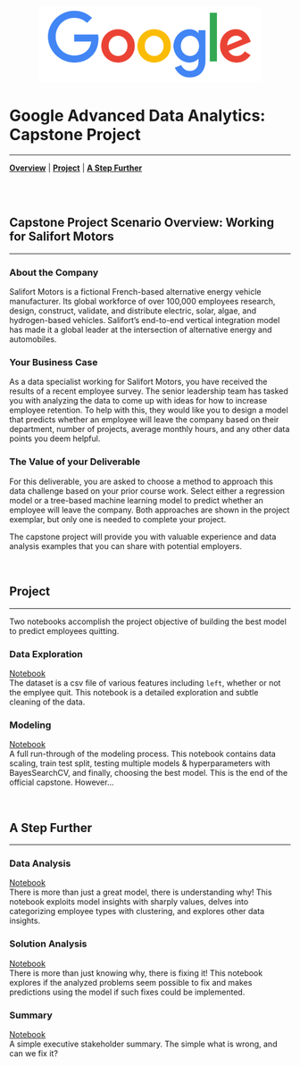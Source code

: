 <div align="center">
<img src="./images/google-logo-transparent.png" width=400px><img>
</div>

# Google Advanced Data Analytics: Capstone Project
***
    
[**Overview**](#1)
| [**Project**](#2)
| [**A Step Further**](#3)

<br><br>
<div id='1'></div>
    
## Capstone Project Scenario Overview: Working for Salifort Motors
***

### About the Company

Salifort Motors is a fictional French-based alternative energy vehicle manufacturer. Its global workforce of over 100,000 employees research, design, construct, validate, and distribute electric, solar, algae, and hydrogen-based vehicles. Salifort’s end-to-end vertical integration model has made it a global leader at the intersection of alternative energy and automobiles.        

### Your Business Case

As a data specialist working for Salifort Motors, you have received the results of a recent employee survey. The senior leadership team has tasked you with analyzing the data to come up with ideas for how to increase employee retention. To help with this, they would like you to design a model that predicts whether an employee will leave the company based on their  department, number of projects, average monthly hours, and any other data points you deem helpful. 

### The Value of your Deliverable

For this deliverable, you are asked to choose a method to approach this data challenge based on your prior course work. Select either a regression model or a tree-based machine learning model to predict whether an employee will leave the company. Both approaches are shown in the project exemplar, but only one is needed to complete your project.

The capstone project will provide you with valuable experience and data analysis examples that you can share with potential employers.

<br>
<div id='2'></div>

## Project
***
Two notebooks accomplish the project objective of building the best model to predict employees quitting.

### Data Exploration  
[Notebook](./1_Data_Exploration_Cleaning.ipynb)  
The dataset is a csv file of various features including `left`, whether or not the emplyee quit.  This notebook is a detailed exploration and subtle cleaning of the data.

### Modeling  
[Notebook](./2_Modeling.ipynb)  
A full run-through of the modeling process.  This notebook contains data scaling, train test split, testing multiple models & hyperparameters with BayesSearchCV, and finally, choosing the best model.  This is the end of the official capstone. However...

<br>
<div id='3'></div>

## A Step Further
***
### Data Analysis  
[Notebook](./3_Data_Analysis.ipynb)  
There is more than just a great model, there is understanding why!  This notebook exploits model insights with sharply values, delves into categorizing employee types with clustering, and explores other data insights.

### Solution Analysis  
[Notebook](./4_Solution_Analysis.ipynb)  
There is more than just knowing why, there is fixing it!  This notebook explores if the analyzed problems seem possible to fix and makes predictions using the model if such fixes could be implemented.

### Summary  
[Notebook](./0_Summary.ipynb)  
A simple executive stakeholder summary.  The simple what is wrong, and can we fix it?
